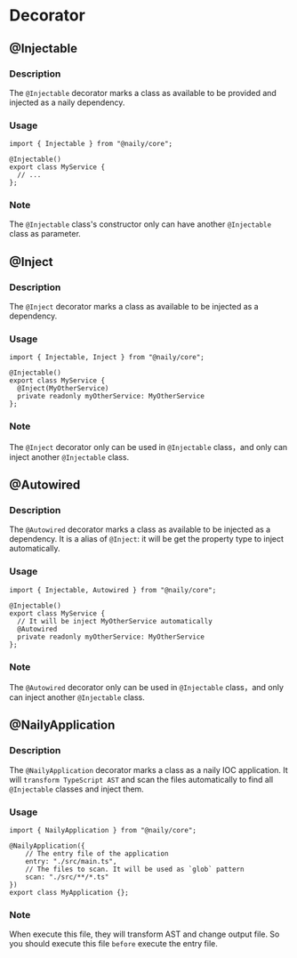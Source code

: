 # Decorator

## @Injectable

### Description

The `@Injectable` decorator marks a class as available to be provided and injected as a naily dependency.

### Usage

```typescript{3}
import { Injectable } from "@naily/core";

@Injectable()
export class MyService {
  // ...
};
```

### Note

The `@Injectable` class's constructor only can have another `@Injectable` class as parameter.

## @Inject

### Description

The `@Inject` decorator marks a class as available to be injected as a dependency.

### Usage

```typescript{5}
import { Injectable, Inject } from "@naily/core";

@Injectable()
export class MyService {
  @Inject(MyOtherService)
  private readonly myOtherService: MyOtherService
};
```

### Note

The `@Inject` decorator only can be used in `@Injectable` class，and only can inject another `@Injectable` class.

## @Autowired

### Description

The `@Autowired` decorator marks a class as available to be injected as a dependency. It is a alias of `@Inject`: it will be get the property type to inject automatically.

### Usage

```typescript{6}
import { Injectable, Autowired } from "@naily/core";

@Injectable()
export class MyService {
  // It will be inject MyOtherService automatically
  @Autowired
  private readonly myOtherService: MyOtherService
};
```

### Note

The `@Autowired` decorator only can be used in `@Injectable` class，and only can inject another `@Injectable` class.

## @NailyApplication

### Description

The `@NailyApplication` decorator marks a class as a naily IOC application. It will `transform TypeScript AST` and scan the files automatically to find all `@Injectable` classes and inject them.

### Usage

```typescript{3}
import { NailyApplication } from "@naily/core";

@NailyApplication({
    // The entry file of the application
    entry: "./src/main.ts",
    // The files to scan. It will be used as `glob` pattern
    scan: "./src/**/*.ts"
})
export class MyApplication {};
```

### Note

When execute this file, they will transform AST and change output file. So you should execute this file `before` execute the entry file.
